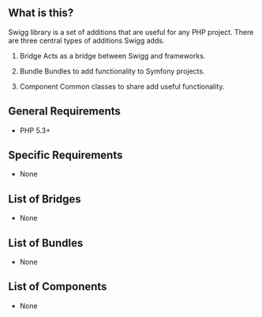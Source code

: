 What is this?
-------------

Swigg library is a set of additions that are useful for any PHP project. There
are three central types of additions Swigg adds.

1. Bridge
	Acts as a bridge between Swigg and frameworks.

2. Bundle
	Bundles to add functionality to Symfony projects.

3. Component
	Common classes to share add useful functionality.


General Requirements
--------------------

* PHP 5.3+


Specific Requirements
---------------------

* None


List of Bridges
---------------

* None


List of Bundles
---------------
* None


List of Components
------------------
* None
